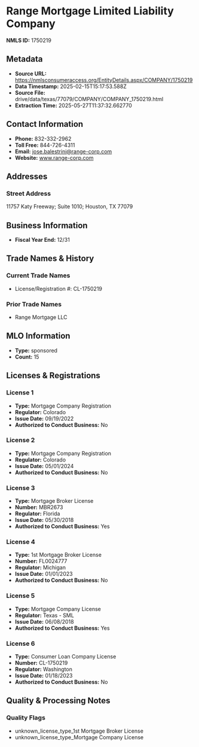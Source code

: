 # Range Mortgage Limited Liability Company

**NMLS ID:** 1750219

## Metadata
- **Source URL:** https://nmlsconsumeraccess.org/EntityDetails.aspx/COMPANY/1750219
- **Data Timestamp:** 2025-02-15T15:17:53.588Z
- **Source File:** drive/data/texas/77079/COMPANY/COMPANY_1750219.html
- **Extraction Time:** 2025-05-27T11:37:32.662770

## Contact Information
- **Phone:** 832-332-2962
- **Toll Free:** 844-726-4311
- **Email:** jose.balestrini@range-corp.com
- **Website:** www.range-corp.com

## Addresses
### Street Address
11757 Katy Freeway; Suite 1010; Houston, TX 77079

## Business Information
- **Fiscal Year End:** 12/31

## Trade Names & History
### Current Trade Names
- License/Registration #: CL-1750219

### Prior Trade Names
- Range Mortgage LLC

## MLO Information
- **Type:** sponsored
- **Count:** 15

## Licenses & Registrations

### License 1
- **Type:** Mortgage Company Registration
- **Regulator:** Colorado
- **Issue Date:** 09/19/2022
- **Authorized to Conduct Business:** No

### License 2
- **Type:** Mortgage Company Registration
- **Regulator:** Colorado
- **Issue Date:** 05/01/2024
- **Authorized to Conduct Business:** No

### License 3
- **Type:** Mortgage Broker License
- **Number:** MBR2673
- **Regulator:** Florida
- **Issue Date:** 05/30/2018
- **Authorized to Conduct Business:** Yes

### License 4
- **Type:** 1st Mortgage Broker License
- **Number:** FL0024777
- **Regulator:** Michigan
- **Issue Date:** 01/01/2023
- **Authorized to Conduct Business:** No

### License 5
- **Type:** Mortgage Company License
- **Regulator:** Texas - SML
- **Issue Date:** 06/08/2018
- **Authorized to Conduct Business:** Yes

### License 6
- **Type:** Consumer Loan Company License
- **Number:** CL-1750219
- **Regulator:** Washington
- **Issue Date:** 01/18/2023
- **Authorized to Conduct Business:** No

## Quality & Processing Notes
### Quality Flags
- unknown_license_type_1st Mortgage Broker License
- unknown_license_type_Mortgage Company License
